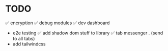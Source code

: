 # TODO

✅ encryption
✅ debug modules
✅ dev dashboard
-   e2e testing
✅   add shadow dom stuff to library
✅  tab messenger . (send to all tabs)
-   add tailwindcss
